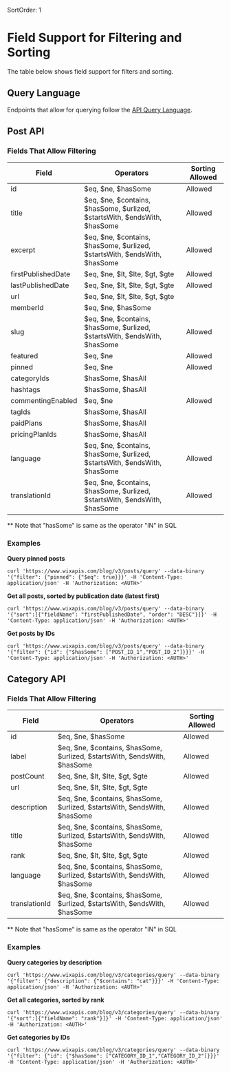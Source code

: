SortOrder: 1
# Field Support for Filtering and Sorting

The table below shows field support for filters and sorting.

## Query Language

Endpoints that allow for querying follow the [API Query Language](https://dev.wix.com/api/rest/getting-started/api-query-language).

## Post API
### Fields That Allow Filtering

| Field | Operators | Sorting Allowed|
| --- | --- | --- |
| id |$eq, $ne, $hasSome|Allowed|
| title |$eq, $ne, $contains, $hasSome, $urlized, $startsWith, $endsWith, $hasSome|Allowed|
| excerpt |$eq, $ne, $contains, $hasSome, $urlized, $startsWith, $endsWith, $hasSome|Allowed|
| firstPublishedDate |$eq, $ne, $lt, $lte, $gt, $gte|Allowed|
| lastPublishedDate |$eq, $ne, $lt, $lte, $gt, $gte|Allowed|
| url |$eq, $ne, $lt, $lte, $gt, $gte||
| memberId |$eq, $ne, $hasSome||
| slug |$eq, $ne, $contains, $hasSome, $urlized, $startsWith, $endsWith, $hasSome|Allowed|
| featured |$eq, $ne|Allowed|
| pinned |$eq, $ne|Allowed|
| categoryIds |$hasSome, $hasAll||
| hashtags |$hasSome, $hasAll||
| commentingEnabled |$eq, $ne|Allowed|
| tagIds |$hasSome, $hasAll||
| paidPlans |$hasSome, $hasAll||
| pricingPlanIds |$hasSome, $hasAll||
| language |$eq, $ne, $contains, $hasSome, $urlized, $startsWith, $endsWith, $hasSome|Allowed|
| translationId |$eq, $ne, $contains, $hasSome, $urlized, $startsWith, $endsWith, $hasSome|Allowed|

** Note that "hasSome" is same as the operator "IN" in SQL

### Examples

**Query pinned posts**

```
curl 'https://www.wixapis.com/blog/v3/posts/query' --data-binary '{"filter": {"pinned": {"$eq": true}}}' -H 'Content-Type: application/json' -H 'Authorization: <AUTH>'
```

**Get all posts, sorted by publication date (latest first)**

```
curl 'https://www.wixapis.com/blog/v3/posts/query' --data-binary '{"sort":[{"fieldName": "firstPublishedDate", "order": "DESC"}]}' -H 'Content-Type: application/json' -H 'Authorization: <AUTH>'
```

**Get posts by IDs**

```
curl 'https://www.wixapis.com/blog/v3/posts/query' --data-binary '{"filter": {"id": {"$hasSome": ["POST_ID_1","POST_ID_2"]}}}' -H 'Content-Type: application/json' -H 'Authorization: <AUTH>'
```

## Category API
### Fields That Allow Filtering

| Field | Operators | Sorting Allowed|
| --- | --- | --- |
| id |$eq, $ne, $hasSome|Allowed|
| label |$eq, $ne, $contains, $hasSome, $urlized, $startsWith, $endsWith, $hasSome|Allowed|
| postCount |$eq, $ne, $lt, $lte, $gt, $gte|Allowed|
| url |$eq, $ne, $lt, $lte, $gt, $gte||
| description |$eq, $ne, $contains, $hasSome, $urlized, $startsWith, $endsWith, $hasSome|Allowed|
| title |$eq, $ne, $contains, $hasSome, $urlized, $startsWith, $endsWith, $hasSome|Allowed|
| rank |$eq, $ne, $lt, $lte, $gt, $gte|Allowed|
| language |$eq, $ne, $contains, $hasSome, $urlized, $startsWith, $endsWith, $hasSome|Allowed|
| translationId |$eq, $ne, $contains, $hasSome, $urlized, $startsWith, $endsWith, $hasSome|Allowed|

** Note that "hasSome" is same as the operator "IN" in SQL

### Examples

**Query categories by description**

```
curl 'https://www.wixapis.com/blog/v3/categories/query' --data-binary '{"filter": {"description": {"$contains": "cat"}}}' -H 'Content-Type: application/json' -H 'Authorization: <AUTH>'
```

**Get all categories, sorted by rank**

```
curl 'https://www.wixapis.com/blog/v3/categories/query' --data-binary '{"sort":[{"fieldName": "rank"}]}' -H 'Content-Type: application/json' -H 'Authorization: <AUTH>'
```

**Get categories by IDs**

```
curl 'https://www.wixapis.com/blog/v3/categories/query' --data-binary '{"filter": {"id": {"$hasSome": ["CATEGORY_ID_1","CATEGORY_ID_2"]}}}' -H 'Content-Type: application/json' -H 'Authorization: <AUTH>'
```
